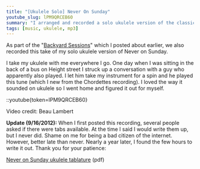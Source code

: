 ```yaml
---
title: "[Ukulele Solo] Never On Sunday"
youtube_slug: lPM9QRCEB60
summary: "I arranged and recorded a solo ukulele version of the classic song 'Never on Sunday'."
tags: [music, ukulele, mp3]
---
```


As part of the "[Backyard Sessions](/blog/backyard-ukulele-session-ukulele-videos-with-chelsea/)" which I posted about earlier, we also recorded this take of my solo ukulele version of Never on Sunday.

I take my ukulele with me everywhere I go. One day when I was sitting in the back of a bus on Height street I struck up a conversation with a guy who apparently also played. I let him take my instrument for a spin and he played this tune (which I new from the Chordettes recording). I loved the way it sounded on ukulele so I went home and figured it out for myself.

::youtube{token=lPM9QRCEB60}

Video credit: Beau Lambert

**Update (9/16/2012):** When I first posted this recording, several people asked if there were tabs available. At the time I said I would write them up, but I never did. Shame on me for being a bad citizen of the internet. However, better late than never. Nearly a year later, I found the few hours to write it out. Thank you for your patience:

[Never on Sunday ukulele tablature](/uploads/2011/11/Never_on_Sunday_Ukulele.pdf) (pdf)
